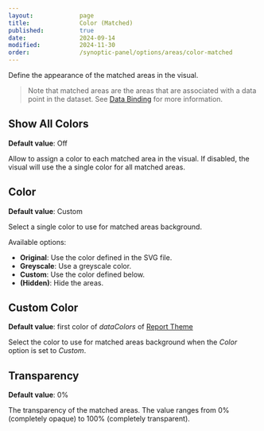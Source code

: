 ```yaml
---
layout:             page
title:              Color (Matched)
published:          true
date:               2024-09-14
modified:           2024-11-30
order:              /synoptic-panel/options/areas/color-matched
---
```


Define the appearance of the matched areas in the visual. 

> Note that matched areas are the areas that are associated with a data point in the dataset. See [Data Binding](../../concepts/data-binding.md) for more information.

## Show All Colors

**Default value**: Off

Allow to assign a color to each matched area in the visual. If disabled, the visual will use the a single color for all matched areas.

## Color

**Default value**: Custom

Select a single color to use for matched areas background. 

Available options:

- **Original**: Use the color defined in the SVG file.
- **Greyscale**: Use a greyscale color.
- **Custom**: Use the color defined below.
- **(Hidden)**: Hide the areas.


## Custom Color

**Default value**: first color of *dataColors* of [Report Theme](../../features/themes.md)

Select the color to use for matched areas background when the *Color* option is set to *Custom*.

## Transparency

**Default value**: 0%

The transparency of the matched areas. The value ranges from 0% (completely opaque) to 100% (completely transparent).